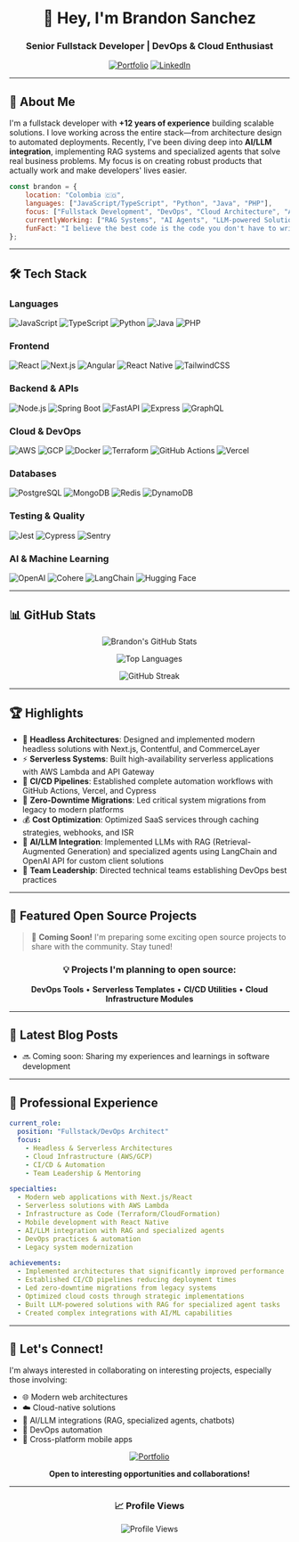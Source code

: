 <div align="center">

# 👋 Hey, I'm Brandon Sanchez

### Senior Fullstack Developer | DevOps & Cloud Enthusiast

[![Portfolio](https://img.shields.io/badge/Portfolio-Visit-89b4fa?style=for-the-badge&logo=vercel&logoColor=white)](https://codesan.dev)
[![LinkedIn](https://img.shields.io/badge/LinkedIn-Connect-0077B5?style=for-the-badge&logo=linkedin&logoColor=white)](https://www.linkedin.com/in/bssanchez93)

</div>

---

## 🚀 About Me

I'm a fullstack developer with **+12 years of experience** building scalable solutions. I love working across the entire stack—from architecture design to automated deployments. Recently, I've been diving deep into **AI/LLM integration**, implementing RAG systems and specialized agents that solve real business problems. My focus is on creating robust products that actually work and make developers' lives easier.

```javascript
const brandon = {
    location: "Colombia 🇨🇴",
    languages: ["JavaScript/TypeScript", "Python", "Java", "PHP"],
    focus: ["Fullstack Development", "DevOps", "Cloud Architecture", "AI/LLM Integration"],
    currentlyWorking: ["RAG Systems", "AI Agents", "LLM-powered Solutions"],
    funFact: "I believe the best code is the code you don't have to write"
};
```

---

## 🛠️ Tech Stack

### Languages
![JavaScript](https://img.shields.io/badge/JavaScript-F7DF1E?style=flat-square&logo=javascript&logoColor=black)
![TypeScript](https://img.shields.io/badge/TypeScript-3178C6?style=flat-square&logo=typescript&logoColor=white)
![Python](https://img.shields.io/badge/Python-3776AB?style=flat-square&logo=python&logoColor=white)
![Java](https://img.shields.io/badge/Java-ED8B00?style=flat-square&logo=openjdk&logoColor=white)
![PHP](https://img.shields.io/badge/PHP-777BB4?style=flat-square&logo=php&logoColor=white)

### Frontend
![React](https://img.shields.io/badge/React-20232A?style=flat-square&logo=react&logoColor=61DAFB)
![Next.js](https://img.shields.io/badge/Next.js-000000?style=flat-square&logo=next.js&logoColor=white)
![Angular](https://img.shields.io/badge/Angular-DD0031?style=flat-square&logo=angular&logoColor=white)
![React Native](https://img.shields.io/badge/React_Native-20232A?style=flat-square&logo=react&logoColor=61DAFB)
![TailwindCSS](https://img.shields.io/badge/Tailwind_CSS-38B2AC?style=flat-square&logo=tailwind-css&logoColor=white)

### Backend & APIs
![Node.js](https://img.shields.io/badge/Node.js-339933?style=flat-square&logo=node.js&logoColor=white)
![Spring Boot](https://img.shields.io/badge/Spring_Boot-6DB33F?style=flat-square&logo=spring-boot&logoColor=white)
![FastAPI](https://img.shields.io/badge/FastAPI-009688?style=flat-square&logo=fastapi&logoColor=white)
![Express](https://img.shields.io/badge/Express-000000?style=flat-square&logo=express&logoColor=white)
![GraphQL](https://img.shields.io/badge/GraphQL-E10098?style=flat-square&logo=graphql&logoColor=white)

### Cloud & DevOps
![AWS](https://img.shields.io/badge/AWS-232F3E?style=flat-square&logo=amazon-aws&logoColor=white)
![GCP](https://img.shields.io/badge/Google_Cloud-4285F4?style=flat-square&logo=google-cloud&logoColor=white)
![Docker](https://img.shields.io/badge/Docker-2496ED?style=flat-square&logo=docker&logoColor=white)
![Terraform](https://img.shields.io/badge/Terraform-7B42BC?style=flat-square&logo=terraform&logoColor=white)
![GitHub Actions](https://img.shields.io/badge/GitHub_Actions-2088FF?style=flat-square&logo=github-actions&logoColor=white)
![Vercel](https://img.shields.io/badge/Vercel-000000?style=flat-square&logo=vercel&logoColor=white)

### Databases
![PostgreSQL](https://img.shields.io/badge/PostgreSQL-316192?style=flat-square&logo=postgresql&logoColor=white)
![MongoDB](https://img.shields.io/badge/MongoDB-47A248?style=flat-square&logo=mongodb&logoColor=white)
![Redis](https://img.shields.io/badge/Redis-DC382D?style=flat-square&logo=redis&logoColor=white)
![DynamoDB](https://img.shields.io/badge/DynamoDB-4053D6?style=flat-square&logo=amazon-dynamodb&logoColor=white)

### Testing & Quality
![Jest](https://img.shields.io/badge/Jest-C21325?style=flat-square&logo=jest&logoColor=white)
![Cypress](https://img.shields.io/badge/Cypress-17202C?style=flat-square&logo=cypress&logoColor=white)
![Sentry](https://img.shields.io/badge/Sentry-362D59?style=flat-square&logo=sentry&logoColor=white)

### AI & Machine Learning
![OpenAI](https://img.shields.io/badge/OpenAI-412991?style=flat-square&logo=openai&logoColor=white)
![Cohere](https://img.shields.io/badge/Cohere-39594D?style=flat-square&logo=cohere&logoColor=white)
![LangChain](https://img.shields.io/badge/LangChain-121212?style=flat-square&logo=chainlink&logoColor=white)
![Hugging Face](https://img.shields.io/badge/Hugging_Face-FFD21E?style=flat-square&logo=huggingface&logoColor=black)

---

## 📊 GitHub Stats

<div align="center">

![Brandon's GitHub Stats](https://github-readme-stats.vercel.app/api?username=bssanchez&show_icons=true&theme=tokyonight&hide_border=true&bg_color=1e1e2e&title_color=89b4fa&icon_color=89dceb&text_color=cdd6f4)

![Top Languages](https://github-readme-stats.vercel.app/api/top-langs/?username=bssanchez&layout=compact&theme=tokyonight&hide_border=true&bg_color=1e1e2e&title_color=89b4fa&text_color=cdd6f4)

![GitHub Streak](https://github-readme-streak-stats.herokuapp.com/?user=bssanchez&theme=tokyonight&hide_border=true&background=1e1e2e&ring=89b4fa&fire=89b4fa&currStreakLabel=cdd6f4)

</div>

---

## 🏆 Highlights

- 🎯 **Headless Architectures**: Designed and implemented modern headless solutions with Next.js, Contentful, and CommerceLayer
- ⚡ **Serverless Systems**: Built high-availability serverless applications with AWS Lambda and API Gateway
- 🔄 **CI/CD Pipelines**: Established complete automation workflows with GitHub Actions, Vercel, and Cypress
- 🚀 **Zero-Downtime Migrations**: Led critical system migrations from legacy to modern platforms
- 💰 **Cost Optimization**: Optimized SaaS services through caching strategies, webhooks, and ISR
- 🤖 **AI/LLM Integration**: Implemented LLMs with RAG (Retrieval-Augmented Generation) and specialized agents using LangChain and OpenAI API for custom client solutions
- 👥 **Team Leadership**: Directed technical teams establishing DevOps best practices

---

## 🌟 Featured Open Source Projects

> 🚧 **Coming Soon!** I'm preparing some exciting open source projects to share with the community. Stay tuned!

<!-- 
### 📦 Project Name
Brief description of what this project does and why it's useful.
- **Tech Stack**: Next.js, TypeScript, AWS
- **Status**: Active Development
- [View Repository →](#)

### 🔧 Another Project
Brief description of what this project does and why it's useful.
- **Tech Stack**: Python, FastAPI, Docker
- **Status**: Stable
- [View Repository →](#)
-->

<div align="center">

### 💡 Projects I'm planning to open source:
**DevOps Tools** • **Serverless Templates** • **CI/CD Utilities** • **Cloud Infrastructure Modules**

</div>

---

## 📝 Latest Blog Posts

<!-- BLOG-POST-LIST:START -->
- 🔜 Coming soon: Sharing my experiences and learnings in software development
<!-- BLOG-POST-LIST:END -->

---

## 💼 Professional Experience

```yaml
current_role:
  position: "Fullstack/DevOps Architect"
  focus: 
    - Headless & Serverless Architectures
    - Cloud Infrastructure (AWS/GCP)
    - CI/CD & Automation
    - Team Leadership & Mentoring

specialties:
  - Modern web applications with Next.js/React
  - Serverless solutions with AWS Lambda
  - Infrastructure as Code (Terraform/CloudFormation)
  - Mobile development with React Native
  - AI/LLM integration with RAG and specialized agents
  - DevOps practices & automation
  - Legacy system modernization

achievements:
  - Implemented architectures that significantly improved performance
  - Established CI/CD pipelines reducing deployment times
  - Led zero-downtime migrations from legacy systems
  - Optimized cloud costs through strategic implementations
  - Built LLM-powered solutions with RAG for specialized agent tasks
  - Created complex integrations with AI/ML capabilities
```

---

## 🤝 Let's Connect!

I'm always interested in collaborating on interesting projects, especially those involving:
- 🌐 Modern web architectures
- ☁️ Cloud-native solutions
- 🤖 AI/LLM integrations (RAG, specialized agents, chatbots)
- 🔧 DevOps automation
- 📱 Cross-platform mobile apps

<div align="center">

[![Portfolio](https://img.shields.io/badge/🌐_Visit_My_Portfolio-89b4fa?style=for-the-badge)](https://codesan.dev)

**Open to interesting opportunities and collaborations!**

</div>

---

<div align="center">

### 📈 Profile Views

![Profile Views](https://komarev.com/ghpvc/?username=bssanchez&color=89b4fa&style=flat-square&label=Profile+Views)

</div>
